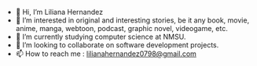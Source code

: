 - 👋 Hi, I’m Liliana Hernandez
- 👀 I’m interested in original and interesting stories, be it any book, movie, anime, manga, webtoon, podcast, graphic novel, videogame, etc.  
- 🌱 I’m currently studying computer science at NMSU. 
- 💞️ I’m looking to collaborate on software development projects. 
- 📫 How to reach me : lilianahernandez0798@gmail.com

<!---
liliana0798/liliana0798 is a ✨ special ✨ repository because its `README.md` (this file) appears on your GitHub profile.
You can click the Preview link to take a look at your changes.
--->
